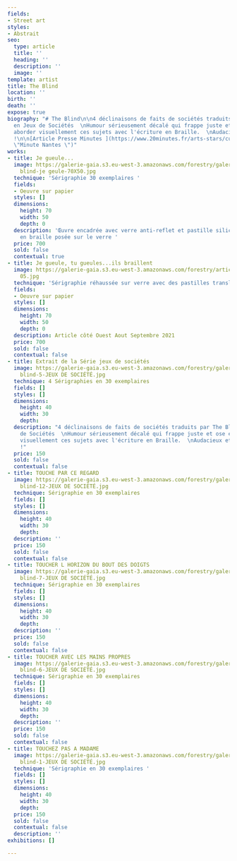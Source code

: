 ```yaml
---
fields:
- Street art
styles:
- Abstrait
seo:
  type: article
  title: ''
  heading: ''
  description: ''
  image: ''
template: artist
title: The Blind
location: ''
birth: ''
death: ''
expose: true
biography: "# The Blind\n\n4 déclinaisons de faits de sociétés traduits par The Blind
  en Jeux de Sociétés  \nHumour sérieusement décalé qui frappe juste et ose en plus
  aborder visuellement ces sujets avec l'écriture en Braille.  \nAudacieux et Malicieux
  !\n\n[Article Presse Minutes ](https://www.20minutes.fr/arts-stars/culture/2346983-20181002-nantes-graffitis-braille-the-blind-donne-vision-art
  \"Minute Nantes \")"
works:
- title: Je gueule...
  image: https://galerie-gaia.s3.eu-west-3.amazonaws.com/forestry/galerie-gaia-the
    blind-je geule-70X50.jpg
  technique: 'Sérigraphie 30 exemplaires '
  fields:
  - Oeuvre sur papier
  styles: []
  dimensions:
    height: 70
    width: 50
    depth: 0
  description: 'Œuvre encadrée avec verre anti-reflet et pastille silicon pour écriture
    en braille posée sur le verre '
  price: 700
  sold: false
  contextual: true
- title: Je gueule, tu gueules...ils braillent
  image: https://galerie-gaia.s3.eu-west-3.amazonaws.com/forestry/article-galerie-gaïa-
    05.jpg
  technique: 'Sérigraphie réhaussée sur verre avec des pastilles translucide en relief '
  fields:
  - Oeuvre sur papier
  styles: []
  dimensions:
    height: 70
    width: 50
    depth: 0
  description: Article côté Ouest Aout Septembre 2021
  price: 700
  sold: false
  contextual: false
- title: Extrait de la Série jeux de sociétés
  image: https://galerie-gaia.s3.eu-west-3.amazonaws.com/forestry/galerie-gaia-the
    blind-5-JEUX DE SOCIÉTÉ.jpg
  technique: 4 Sérigraphies en 30 exemplaires
  fields: []
  styles: []
  dimensions:
    height: 40
    width: 30
    depth: 
  description: "4 déclinaisons de faits de sociétés traduits par The Blind en Jeux
    de Sociétés  \nHumour sérieusement décalé qui frappe juste et ose en plus aborder
    visuellement ces sujets avec l'écriture en Braille.  \nAudacieux et Malicieux
    !"
  price: 150
  sold: false
  contextual: false
- title: TOUCHE PAR CE REGARD
  image: https://galerie-gaia.s3.eu-west-3.amazonaws.com/forestry/galerie-gaia-the
    blind-12-JEUX DE SOCIÉTÉ.jpg
  technique: Sérigraphie en 30 exemplaires
  fields: []
  styles: []
  dimensions:
    height: 40
    width: 30
    depth: 
  description: ''
  price: 150
  sold: false
  contextual: false
- title: TOUCHER L HORIZON DU BOUT DES DOIGTS
  image: https://galerie-gaia.s3.eu-west-3.amazonaws.com/forestry/galerie-gaia-the
    blind-7-JEUX DE SOCIÉTÉ.jpg
  technique: Sérigraphie en 30 exemplaires
  fields: []
  styles: []
  dimensions:
    height: 40
    width: 30
    depth: 
  description: ''
  price: 150
  sold: false
  contextual: false
- title: TOUCHER AVEC LES MAINS PROPRES
  image: https://galerie-gaia.s3.eu-west-3.amazonaws.com/forestry/galerie-gaia-the
    blind-6-JEUX DE SOCIÉTÉ.jpg
  technique: Sérigraphie en 30 exemplaires
  fields: []
  styles: []
  dimensions:
    height: 40
    width: 30
    depth: 
  description: ''
  price: 150
  sold: false
  contextual: false
- title: TOUCHEZ PAS A MADAME
  image: https://galerie-gaia.s3.eu-west-3.amazonaws.com/forestry/galerie-gaia-the
    blind-1-JEUX DE SOCIÉTÉ.jpg
  technique: 'Sérigraphie en 30 exemplaires '
  fields: []
  styles: []
  dimensions:
    height: 40
    width: 30
    depth: 
  price: 150
  sold: false
  contextual: false
  description: ''
exhibitions: []

---
```

